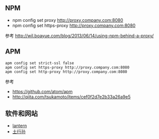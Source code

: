 ## NPM

* npm config set proxy http://proxy.company.com:8080
* npm config set https-proxy http://proxy.company.com:8080

参考 http://wil.boayue.com/blog/2013/06/14/using-npm-behind-a-proxy/

## APM

```
apm config set strict-ssl false
apm config set https-proxy http://proxy.company.com:8080
apm config set http-proxy http://proxy.company.com:8080
```

参考 

* https://github.com/atom/apm
* http://qiita.com/tsukamoto/items/cef0f2d7e2b33a26a9e5

## 软件和网站

* [lantern](https://github.com/getlantern/lantern)
* [土行孙](https://itxs.li/)
